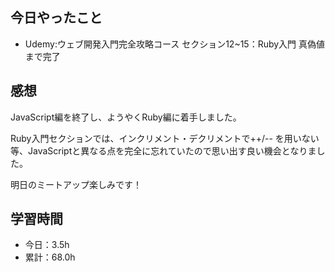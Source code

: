 ## 今日やったこと
 - Udemy:ウェブ開発入門完全攻略コース セクション12~15：Ruby入門 真偽値まで完了

## 感想
JavaScript編を終了し、ようやくRuby編に着手しました。

Ruby入門セクションでは、インクリメント・デクリメントで++/-- を用いない等、JavaScriptと異なる点を完全に忘れていたので思い出す良い機会となりました。

明日のミートアップ楽しみです！

## 学習時間
- 今日：3.5h
- 累計：68.0h
